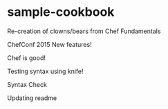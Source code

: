 # sample-cookbook

Re-creation of clowns/bears from Chef Fundamentals

ChefConf 2015 New features!

Chef is good!

Testing syntax using knife!

Syntax Check

Updating readme
